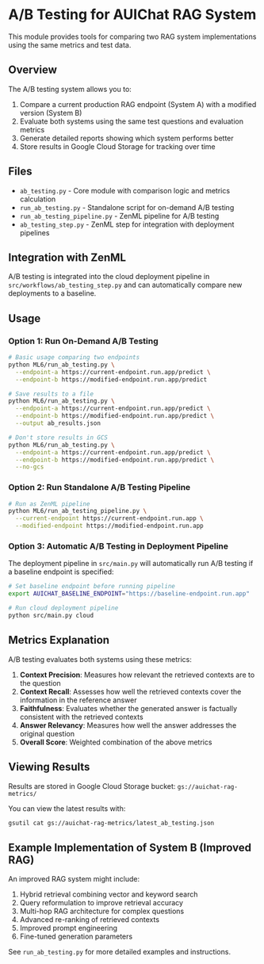 # A/B Testing for AUIChat RAG System

This module provides tools for comparing two RAG system implementations using the same metrics and test data.

## Overview

The A/B testing system allows you to:

1. Compare a current production RAG endpoint (System A) with a modified version (System B)
2. Evaluate both systems using the same test questions and evaluation metrics
3. Generate detailed reports showing which system performs better
4. Store results in Google Cloud Storage for tracking over time

## Files

- `ab_testing.py` - Core module with comparison logic and metrics calculation
- `run_ab_testing.py` - Standalone script for on-demand A/B testing
- `run_ab_testing_pipeline.py` - ZenML pipeline for A/B testing
- `ab_testing_step.py` - ZenML step for integration with deployment pipelines

## Integration with ZenML

A/B testing is integrated into the cloud deployment pipeline in `src/workflows/ab_testing_step.py` and can automatically compare new deployments to a baseline.

## Usage

### Option 1: Run On-Demand A/B Testing

```bash
# Basic usage comparing two endpoints
python ML6/run_ab_testing.py \
  --endpoint-a https://current-endpoint.run.app/predict \
  --endpoint-b https://modified-endpoint.run.app/predict

# Save results to a file
python ML6/run_ab_testing.py \
  --endpoint-a https://current-endpoint.run.app/predict \
  --endpoint-b https://modified-endpoint.run.app/predict \
  --output ab_results.json

# Don't store results in GCS
python ML6/run_ab_testing.py \
  --endpoint-a https://current-endpoint.run.app/predict \
  --endpoint-b https://modified-endpoint.run.app/predict \
  --no-gcs
```

### Option 2: Run Standalone A/B Testing Pipeline

```bash
# Run as ZenML pipeline
python ML6/run_ab_testing_pipeline.py \
  --current-endpoint https://current-endpoint.run.app \
  --modified-endpoint https://modified-endpoint.run.app
```

### Option 3: Automatic A/B Testing in Deployment Pipeline

The deployment pipeline in `src/main.py` will automatically run A/B testing if a baseline endpoint is specified:

```bash
# Set baseline endpoint before running pipeline
export AUICHAT_BASELINE_ENDPOINT="https://baseline-endpoint.run.app"

# Run cloud deployment pipeline
python src/main.py cloud
```

## Metrics Explanation

A/B testing evaluates both systems using these metrics:

1. **Context Precision**: Measures how relevant the retrieved contexts are to the question
2. **Context Recall**: Assesses how well the retrieved contexts cover the information in the reference answer
3. **Faithfulness**: Evaluates whether the generated answer is factually consistent with the retrieved contexts
4. **Answer Relevancy**: Measures how well the answer addresses the original question
5. **Overall Score**: Weighted combination of the above metrics

## Viewing Results

Results are stored in Google Cloud Storage bucket: `gs://auichat-rag-metrics/`

You can view the latest results with:
```bash
gsutil cat gs://auichat-rag-metrics/latest_ab_testing.json
```

## Example Implementation of System B (Improved RAG)

An improved RAG system might include:

1. Hybrid retrieval combining vector and keyword search
2. Query reformulation to improve retrieval accuracy
3. Multi-hop RAG architecture for complex questions
4. Advanced re-ranking of retrieved contexts 
5. Improved prompt engineering
6. Fine-tuned generation parameters

See `run_ab_testing.py` for more detailed examples and instructions.
